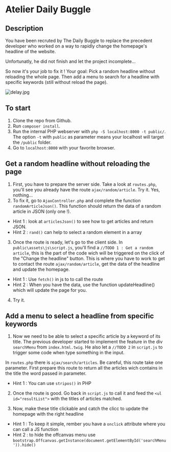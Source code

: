 # Atelier Daily Buggle

## Description

You have been recruted by The Daily Buggle to replace the precedent developer who worked on a way to rapidly change the homepage's headline of the website.

Unfortunatly, he did not finish and let the project incomplete...

So now it's your job to fix it ! Your goal: Pick a random headline without reloading the whole page. Then add a menu to search for a headline with specific keywords (still without reload the page).

![delay.jpg](https://i.imgflip.com/5kml2i.jpg)

## To start

1. Clone the repo from Github.
2. Run `composer install`.
3. Run the internal PHP webserver with `php -S localhost:8000 -t public/`. The option `-t` with `public` as parameter means your localhost will target the `/public` folder.
4. Go to `localhost:8000` with your favorite browser.

## Get a random headline without reloading the page

1. First, you have to prepare the server side. Take a look at `routes.php`, you'll see you already have the route `ajax/random/article`. Try it. Yes, nothing...
2. To fix it, go to `AjaxController.php` and complete the function `randomArticleJson()`. This function should return the data of a random article in JSON (only one !). 
* Hint 1 : look at `articlesJson()` to see how to get articles and return JSON.
* Hint 2 : `rand()` can help to select a random element in a array

3. Once the route is ready, let's go to the client side. In `public\assets\js\script.js`, you'll find a `//TODO 1 : Get a random article`, this is the part of the code wich will be triggered on the click of the "Change the headline" button. 
This is where you have to work to get to contact the route `ajax/random/article`, get the data of the headline and update the homepage.
* Hint 1 : Use `fetch()` in js to to call the route
* Hint 2 : When you have the data, use the function updateHeadline() which will update the page for you.
4. Try it. 

## Add a menu to select a headline from specific keywords

1. Now we need to be able to select a specific article by a keyword of its title. 
The previous developer started to implement the feature in the div `searchMenu` from `index.html.twig`. He also let a `//TODO 2` in `script.js` to trigger some code when type something in the input.

In `routes.php` there is `ajax/search/articles`. Be careful, this route take one parameter.
First prepare this route to return all the articles wich contains in the title the word passed in parameter. 
* Hint 1 : You can use `stripos()` in PHP
2. Once the route is good. Go back in `script.js` to call it and feed the `<ul id="resultList">` with the titles of articles matched.

3. Now, make these title clickable and catch the clicc to update the homepage with the right headline
* Hint 1 : To keep it simple, rember you have a `onclick` attribute where you can call a JS function 
* Hint 2 : to hide the offcanvas menu use `bootstrap.Offcanvas.getInstance(document.getElementById('searchMenu')).hide()`

